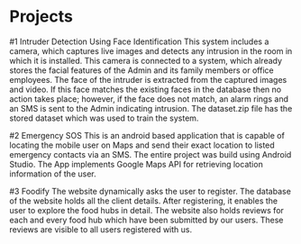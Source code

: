 # Projects
#1 Intruder Detection Using Face Identification
This system includes a camera, which captures live images and detects any intrusion in the room in which it is installed. This camera is connected to a system, which already stores the facial features of the Admin and its family members or office employees. The face of the intruder is extracted from the captured images and video. If this face matches the existing faces in the database then no action takes place; however, if the face does not match, an alarm rings and an SMS is sent to the Admin indicating intrusion. 
The dataset.zip file has the stored dataset which was used to train the system. 

#2 Emergency SOS
This is an android based application that is capable of locating the mobile user on Maps and send their exact location to listed emergency contacts via an SMS.
The entire project was build using Android Studio.
The App implements Google Maps API for retrieving location information of the user.

#3 Foodify
The website dynamically asks the user to register. The database of the website holds all the client details. After registering, it enables the user to explore the food hubs in detail.
The website also holds reviews for each and every food hub which have been submitted by our users. These reviews are visible to all users registered with us.
